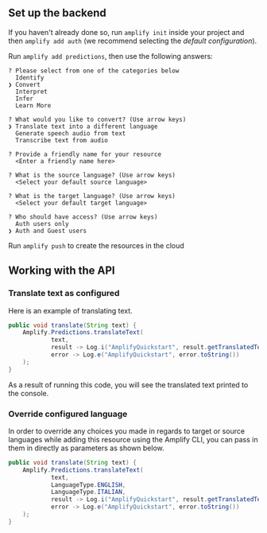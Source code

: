 ## Set up the backend

If you haven't already done so, run `amplify init` inside your project and then `amplify add auth` (we recommend selecting the *default configuration*).

Run `amplify add predictions`, then use the following answers:

```console
? Please select from one of the categories below
  Identify
❯ Convert
  Interpret
  Infer
  Learn More

? What would you like to convert? (Use arrow keys)
❯ Translate text into a different language
  Generate speech audio from text
  Transcribe text from audio

? Provide a friendly name for your resource
  <Enter a friendly name here>

? What is the source language? (Use arrow keys)
  <Select your default source language>

? What is the target language? (Use arrow keys)
  <Select your default target language>

? Who should have access? (Use arrow keys)
  Auth users only
❯ Auth and Guest users

```

Run `amplify push` to create the resources in the cloud

## Working with the API

### Translate text as configured

Here is an example of translating text.

```java
public void translate(String text) {
    Amplify.Predictions.translateText(
            text,
            result -> Log.i("AmplifyQuickstart", result.getTranslatedText()),
            error -> Log.e("AmplifyQuickstart", error.toString())
    );
}
```
As a result of running this code, you will see the translated text printed to the console.

### Override configured language

In order to override any choices you made in regards to target or source languages while adding this resource using the Amplify CLI, you can pass in them in directly as parameters as shown below.

```java
public void translate(String text) {
    Amplify.Predictions.translateText(
            text,
            LanguageType.ENGLISH,
            LanguageType.ITALIAN,
            result -> Log.i("AmplifyQuickstart", result.getTranslatedText()),
            error -> Log.e("AmplifyQuickstart", error.toString())
    );
}
```
